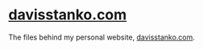 # [davisstanko.com](https://davisstanko.com)

The files behind my personal website, [davisstanko.com](https://davisstanko.com).
